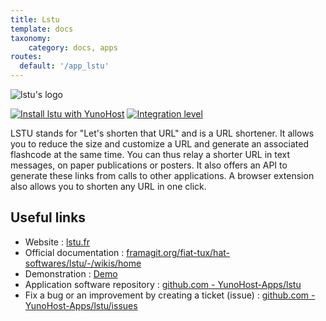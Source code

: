 ```yaml
---
title: Lstu
template: docs
taxonomy:
    category: docs, apps
routes:
  default: '/app_lstu'
---
```


![lstu's logo](image://lstu_logo.svg?resize=,80)

[![Install lstu with YunoHost](https://install-app.yunohost.org/install-with-yunohost.png)](https://install-app.yunohost.org/?app=lstu) [![Integration level](https://dash.yunohost.org/integration/lstu.svg)](https://dash.yunohost.org/appci/app/lstu)

LSTU stands for "Let's shorten that URL" and is a URL shortener. It allows you to reduce the size and customize a URL and generate an associated flashcode at the same time. You can thus relay a shorter URL in text messages, on paper publications or posters. It also offers an API to generate these links from calls to other applications. A browser extension also allows you to shorten any URL in one click.

## Useful links

+ Website : [lstu.fr](https://lstu.fr)
+ Official documentation : [framagit.org/fiat-tux/hat-softwares/lstu/-/wikis/home](https://framagit.org/fiat-tux/hat-softwares/lstu/-/wikis/home)
+ Demonstration : [Demo](https://lstu.fr)
+ Application software repository : [github.com - YunoHost-Apps/lstu](https://github.com/YunoHost-Apps/lstu_ynh)
+ Fix a bug or an improvement by creating a ticket (issue) : [github.com - YunoHost-Apps/lstu/issues](https://github.com/YunoHost-Apps/lstu_ynh/issues)
